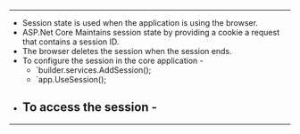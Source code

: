 
---
- Session state is used when the application is using the browser.
- ASP.Net Core Maintains session state by providing a cookie a request that contains a session ID.
- The browser deletes the session when the session ends.
- To configure the session in the core application - 
	- `builder.services.AddSession();
	- `app.UseSession();
- To access the session - 
	- 
---